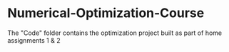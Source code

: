 # Numerical-Optimization-Course
The "Code" folder contains the optimization project built as part of home assignments 1 & 2
